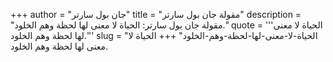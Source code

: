 +++
author = "جان بول سارتر"
title = "مقولة جان بول سارتر"
description = "مقولة جان بول سارتر: الحياة لا معنى لها لحظة وهم الخلود."
quote = '''الحياة لا معنى لها لحظة وهم الخلود.'''
slug = "الحياة-لا-معنى-لها-لحظة-وهم-الخلود"
+++
الحياة لا معنى لها لحظة وهم الخلود.
